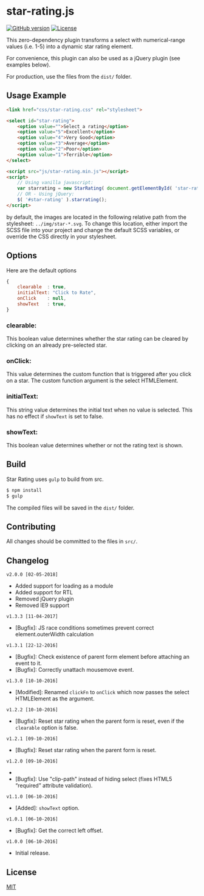 # star-rating.js

[![GitHub version](https://badge.fury.io/gh/geminilabs%2Fstar-rating.js.svg)](https://badge.fury.io/gh/geminilabs%2Fstar-rating.js)
[![License](https://img.shields.io/badge/license-MIT-blue.svg)](https://github.com/geminilabs/star-rating.js/blob/master/LICENSE)

This zero-dependency plugin transforms a select with numerical-range values (i.e. 1-5) into a dynamic star rating element.

For convenience, this plugin can also be used as a jQuery plugin (see examples below).

For production, use the files from the `dist/` folder.

## Usage Example

```html
<link href="css/star-rating.css" rel="stylesheet">

<select id="star-rating">
	<option value="">Select a rating</option>
	<option value="5">Excellent</option>
	<option value="4">Very Good</option>
	<option value="3">Average</option>
	<option value="2">Poor</option>
	<option value="1">Terrible</option>
</select>

<script src="js/star-rating.min.js"></script>
<script>
	// Using vanilla javascript:
	var starrating = new StarRating( document.getElementById( 'star-rating' ));
	// OR - Using jQuery:
	$( '#star-rating' ).starrating();
</script>
```

by default, the images are located in the following relative path from the stylesheet: <code>../img/star-*.svg</code>. To change this location, either import the SCSS file into your project and change the default SCSS variables, or override the CSS directly in your stylesheet.

## Options

Here are the default options

```js
{
    clearable  : true,
    initialText: "Click to Rate",
    onClick    : null,
    showText   : true,
}
```

### clearable:

This boolean value determines whether the star rating can be cleared by clicking on an already pre-selected star.

### onClick:

This value determines the custom function that is triggered after you click on a star. The custom function argument is the select HTMLElement.

### initialText:

This string value determines the initial text when no value is selected. This has no effect if `showText` is set to false.

### showText:

This boolean value determines whether or not the rating text is shown.

## Build

Star Rating uses `gulp` to build from src.

```sh
$ npm install
$ gulp
```

The compiled files will be saved in the `dist/` folder.

## Contributing

All changes should be committed to the files in `src/`.

## Changelog

`v2.0.0 [02-05-2018]`

- Added support for loading as a module
- Added support for RTL
- Removed jQuery plugin
- Removed IE9 support

`v1.3.3 [11-04-2017]`

- [Bugfix]: JS race conditions sometimes prevent correct element.outerWidth calculation

`v1.3.1 [22-12-2016]`

- [Bugfix]: Check existence of parent form element before attaching an event to it.
- [Bugfix]: Correctly unattach mousemove event.

`v1.3.0 [10-10-2016]`

- [Modified]: Renamed `clickFn` to `onClick` which now passes the select HTMLElement as the argument.

`v1.2.2 [10-10-2016]`

- [Bugfix]: Reset star rating when the parent form is reset, even if the `clearable` option is false.

`v1.2.1 [09-10-2016]`

- [Bugfix]: Reset star rating when the parent form is reset.

`v1.2.0 [09-10-2016]`

- [Feature]: Zero-dependencies.
- [Bugfix]: Use "clip-path" instead of hiding select (fixes HTML5 “required” attribute validation).

`v1.1.0 [06-10-2016]`

- [Added]: `showText` option.

`v1.0.1 [06-10-2016]`

- [Bugfix]: Get the correct left offset.

`v1.0.0 [06-10-2016]`

- Initial release.

## License

[MIT](/LICENSE)

